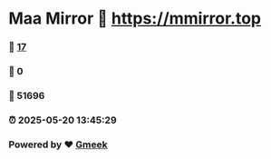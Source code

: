 # Maa Mirror :link: https://mmirror.top 
### :page_facing_up: [17](https://mmirror.top/tag.html) 
### :speech_balloon: 0 
### :hibiscus: 51696 
### :alarm_clock: 2025-05-20 13:45:29 
### Powered by :heart: [Gmeek](https://github.com/Meekdai/Gmeek)
